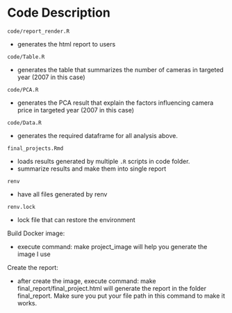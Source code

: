 # Code Description

`code/report_render.R`
- generates the html report to users

`code/Table.R`
- generates the table that summarizes the number of cameras in targeted year (2007 in this case)

`code/PCA.R`
- generates the PCA result that explain the factors influencing camera price in targeted year (2007 in this case)

`code/Data.R`
- generates the required dataframe for all analysis above.


`final_projects.Rmd`
- loads results generated by multiple `.R` scripts in code folder.
- summarize results and make them into single report

`renv`
- have all files generated by renv

`renv.lock`
- lock file that can restore the environment

Build Docker image:
- execute command: make project_image will help you generate the image I use

Create the report:
- after create the image, execute command: make final_report/final_project.html will generate the report in the folder final_report. Make sure you put your file path in this command to make it works. 


